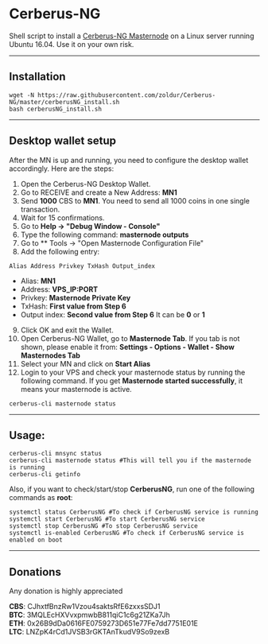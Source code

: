 # Cerberus-NG
Shell script to install a [Cerberus-NG Masternode]() on a Linux server running Ubuntu 16.04. Use it on your own risk.
***

## Installation
```
wget -N https://raw.githubusercontent.com/zoldur/Cerberus-NG/master/cerberusNG_install.sh
bash cerberusNG_install.sh
```
***

## Desktop wallet setup  

After the MN is up and running, you need to configure the desktop wallet accordingly. Here are the steps:  
1. Open the Cerberus-NG Desktop Wallet.  
2. Go to RECEIVE and create a New Address: **MN1**  
3. Send **1000** CBS to **MN1**. You need to send all 1000 coins in one single transaction.
4. Wait for 15 confirmations.  
5. Go to **Help -> "Debug Window - Console"**  
6. Type the following command: **masternode outputs**
7. Go to  ** Tools -> "Open Masternode Configuration File"
8. Add the following entry:
```
Alias Address Privkey TxHash Output_index
```
* Alias: **MN1**
* Address: **VPS_IP:PORT**
* Privkey: **Masternode Private Key**
* TxHash: **First value from Step 6** 
* Output index:  **Second value from Step 6** It can be **0** or **1**
9. Click OK and exit the Wallet.
10. Open Cerberus-NG Wallet, go to **Masternode Tab**. If you tab is not shown, please enable it from: **Settings - Options - Wallet - Show Masternodes Tab**
11. Select your MN and click on **Start Alias**
12. Login to your VPS and check your masternode status by running the following command. If you get **Masternode started successfully**, it means your masternode is active.
```
cerberus-cli masternode status
```
***

## Usage:
```
cerberus-cli mnsync status
cerberus-cli masternode status #This will tell you if the masternode is running
cerberus-cli getinfo
```
Also, if you want to check/start/stop **CerberusNG**, run one of the following commands as **root**:

```
systemctl status CerberusNG #To check if CerberusNG service is running  
systemctl start CerberusNG #To start CerberusNG service  
systemctl stop CerberusNG #To stop CerberusNG service  
systemctl is-enabled CerberusNG #To check if CerberusNG service is enabled on boot  
```  
***

## Donations

Any donation is highly appreciated

**CBS**: CJhxtfBnzRw1Vzou4saktsRfE6zxxsSDJ1  
**BTC**: 3MQLEcHXVvxpmwbB811qiC1c6g21ZKa7Jh  
**ETH**: 0x26B9dDa0616FE0759273D651e77Fe7dd7751E01E  
**LTC**: LNZpK4rCd1JVSB3rGKTAnTkudV9So9zexB  
